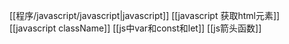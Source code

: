[[程序/javascript/javascript|javascript]]
[[javascript 获取html元素]]
[[javascript className]]
[[js中var和const和let]]
[[js箭头函数]]